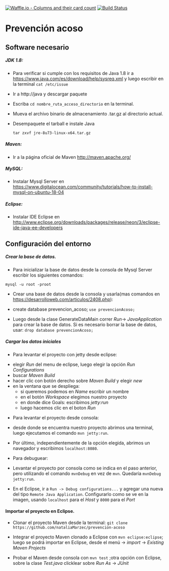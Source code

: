 [![Waffle.io - Columns and their card count](https://badge.waffle.io/nataliaMarzec/prevencion-acoso.svg?columns=backlog)](https://waffle.io/nataliaMarzec/prevencion-acoso)
[![Build Status](https://travis-ci.org/nataliaMarzec/prevencion-acoso.svg?branch=master)](https://travis-ci.org/nataliaMarzec/prevencion-acoso)

# Prevención acoso

## Software necesario

##### JDK 1.8:

- Para verificar si cumple con los requisitos de Java 1.8 ir a https://www.java.com/es/download/help/sysreq.xml y luego escribir en la terminal `cat /etc/issue` 

- Ir a http://java y descargar paquete

- Escriba  `cd nombre_ruta_acceso_directorio` en la terminal.

- Mueva el archivo binario de almacenamiento .tar.gz al directorio actual.

- Desempaquete el tarball e instale Java

   `tar zxvf jre-8u73-linux-x64.tar.gz`
 
##### Maven:

 - Ir a la página oficial de Maven http://maven.apache.org/
 
##### MySQL:
 
  - Instalar Mysql Server en https://www.digitalocean.com/community/tutorials/how-to-install-mysql-on-ubuntu-18-04
  
##### Eclipse:

 - Instalar IDE Eclipse en http://www.eclipse.org/downloads/packages/release/neon/3/eclipse-ide-java-ee-developers

## Configuración del entorno

##### Crear la base de datos.
  - Para inicializar la base de datos desde la consola de Mysql Server escribir los siguientes comandos:
     
`mysql -u root -proot`

  - Crear una base de datos desde la consola y usarla(mas comandos en https://desarrolloweb.com/articulos/2408.php):

 - create database prevencion_acoso;
`use prevencionAcoso;`

 - Luego desde la clase GenerateDataMain correr _Run_-> _JavaApplication_ para crear la base de datos.
Si es necesario borrar la base de datos, usar:
`drop database prevencionAcoso;`

##### Cargar los datos iniciales

* Para levantar el proyecto con jetty desde eclipse:
- elegir _Run_ del menu de eclipse, luego  elegir la opción _Run Configurations_
- buscar _Maven Build_
- hacer clic con botón derecho sobre _Maven Build_ y elegir _new_
- en la ventana que se despliega:
	- si queremos podemos en _Name_ escribir un nombre
	- en el botón _Workspace_ elegimos nuestro proyecto
	- en donde dice Goals: escribimos _jetty:run_
	- luego hacemos clic en el boton _Run_

* Para levantar el proyecto desde consola:
- desde donde se encuentra nuestro proyecto abrimos una terminal, luego ejecutamos el comando `mvn jetty:run`.

- Por último, independientemente de la opción elegida, abrimos un navegador y escribimos `localhost:8080`.

* Para debuguear:

- Levantar el proyecto por consola como se indica en el paso anterior, pero utilizando el comando `mvnDebug` en vez de `mvn`. Quedaría `mvnDebug jetty:run`.

- En el Eclipse, ir a `Run -> Debug configurations...` y agregar una nueva del tipo `Remote Java Application`. Configurarlo como se ve en la imagen, usando `localhost` para el _Host_ y `8000` para el _Port_
      
#### Importar el proyecto en Eclipse.

 - Clonar el proyecto Maven desde la terminal:
       `git clone https://github.com/nataliaMarzec/prevencion-acoso`

  - Integrar el proyecto Maven clonado a Eclipse con `mvn eclipse:eclipse`; luego se podrá importar en Eclipse, desde el menú -> _import_ -> _Existing Maven Projects_ 

  - Probar el Maven desde consola con `mvn test` ;otra opción con Eclipse, sobre la clase _Test.java_ clicklear sobre _Run As_ -> _JUnit_
 





 
 


